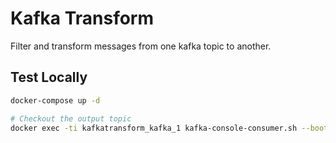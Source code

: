 # Kafka Transform
Filter and transform messages from one kafka topic to another.

## Test Locally
```bash
docker-compose up -d

# Checkout the output topic
docker exec -ti kafkatransform_kafka_1 kafka-console-consumer.sh --bootstrap-server kafka:9092 --topic sinkTopic --from-beginning
```